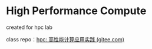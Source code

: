 # High Performance Compute
created for hpc lab

class repo：[hpc: 高性能计算应用实践 (gitee.com)](https://gitee.com/hackenzhg/hpc)